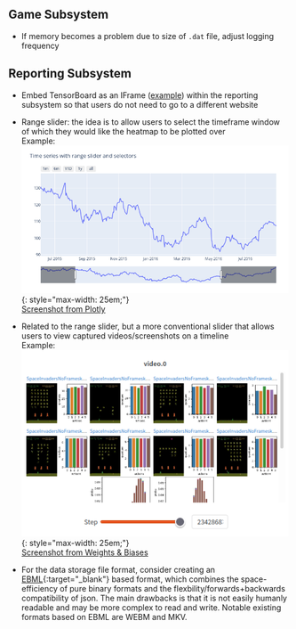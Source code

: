 ## Game Subsystem

- If memory becomes a problem due to size of `.dat` file, adjust logging frequency 

## Reporting Subsystem

- Embed TensorBoard as an IFrame ([example](https://wandb.ai/costa-huang/sb3-sweep/runs/9ewi83xt/tensorboard)) within the reporting subsystem so that users do not need to go to a different website

- Range slider: the idea is to allow users to select the timeframe window of which they would like the heatmap to be plotted over <br>
Example: <br>
![screenshot](images/exp_sliding_window.png){: style="max-width: 25em;"}<br>
[Screenshot from Plotly](https://plotly.com/python/range-slider/)

- Related to the range slider, but a more conventional slider that allows users to view captured videos/screenshots on a timeline <br>
Example: <br>
![screenshot](images/exp_video_slider.png){: style="max-width: 25em;"}<br>
[Screenshot from Weights & Biases](https://wandb.ai/cleanrl/cleanrl.benchmark/reports/Atari--VmlldzoxMTExNTI)

- For the data storage file format, consider creating an [EBML](https://matroska-org.github.io/libebml/){:target="_blank"} based format, which combines the space-efficiency of pure binary formats and the flexbility/forwards+backwards compatibility of json. The main drawbacks is that it is not easily humanly readable and may be more complex to read and write. Notable existing formats based on EBML are WEBM and MKV.